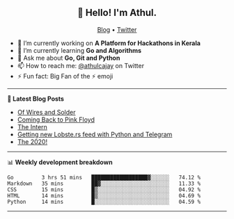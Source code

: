 <h2 align="center">👋 Hello! I'm Athul.</h2>
<p align="center">
  <a href="https://blog.athulcyriac.xyz">Blog</a> •
  <a href="https://twitter.com/athulcajay">Twitter</a>
</p>


- 🔭 I’m currently working on **A Platform for Hackathons in Kerala**
- 🌱 I’m currently learning **Go and Algorithms**
- 💬 Ask me about **Go, Git and Python**
- 📫 How to reach me: [@athulcajay](https://twitter.com/athulcajay) on Twitter
- ⚡ Fun fact: Big Fan of the :zap: emoji

-------

**📝 Latest Blog Posts**

<!-- BLOG-POST-LIST:START -->
- [Of Wires and Solder](https://blog.athulcyriac.xyz/blog/macropad/)
- [Coming Back to Pink Floyd](https://blog.athulcyriac.xyz/blog/pink-floyd/)
- [The Intern](https://blog.athulcyriac.xyz/blog/frappe-internship/)
- [Getting new Lobste.rs feed with Python and Telegram](https://blog.athulcyriac.xyz/blog/lobsters_feed/)
- [The 2020!](https://blog.athulcyriac.xyz/blog/2020/)
<!-- BLOG-POST-LIST:END -->

-------

📊 **Weekly development breakdown**
<!--START_SECTION:waka-->
```text
Go         3 hrs 51 mins   ██████████████████▓░░░░░░   74.12 % 
Markdown   35 mins         ██▓░░░░░░░░░░░░░░░░░░░░░░   11.33 % 
CSS        15 mins         █▒░░░░░░░░░░░░░░░░░░░░░░░   04.92 % 
HTML       14 mins         █▒░░░░░░░░░░░░░░░░░░░░░░░   04.69 % 
Python     14 mins         █░░░░░░░░░░░░░░░░░░░░░░░░   04.59 % 
```
<!--END_SECTION:waka-->

-------
